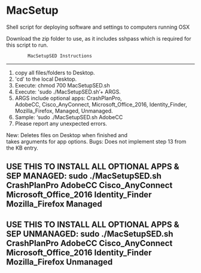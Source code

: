 # MacSetup
Shell script for deploying software and settings to computers running OSX

Download the zip folder to use, as it includes sshpass which is required for this script to run.

            MacSetupSED Instructions
----------------------------------------------------
1. copy all files/folders to Desktop.             
2. 'cd' to the local Desktop.                     
3. Execute: chmod 700 MacSetupSED.sh              
4. Execute: 'sudo ./MacSetupSED.sh’+ ARGS.        
5. ARGS include optional apps: CrashPlanPro,      
 AdobeCC, Cisco_AnyConnect, Microsoft_Office_2016,
 Identity_Finder, Mozilla_Firefox, Managed, Unmanaged.                                       
6. Sample: ‘sudo ./MacSetupSED.sh AdobeCC         
7. Please report any unexpected errors.           

New: Deletes files on Desktop when finished and   
takes arguments for app options.
Bugs: Does not implement step 13  from the KB entry.                                            

USE THIS TO INSTALL ALL OPTIONAL APPS & SEP MANAGED:
sudo ./MacSetupSED.sh CrashPlanPro AdobeCC Cisco_AnyConnect Microsoft_Office_2016 Identity_Finder Mozilla_Firefox Managed
----------------------------------------------------
USE THIS TO INSTALL ALL OPTIONAL APPS & SEP UNMANAGED:
sudo ./MacSetupSED.sh CrashPlanPro AdobeCC Cisco_AnyConnect Microsoft_Office_2016 Identity_Finder Mozilla_Firefox Unmanaged
----------------------------------------------------
